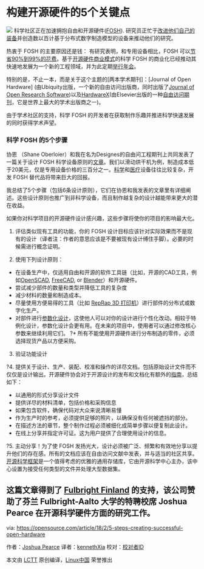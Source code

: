 构建开源硬件的5个关键点
======
![](https://opensource.com/sites/default/files/styles/image-full-size/public/lead-images/openhardwaretools.png?itok=DC1RC_1f)
科学社区正在加速拥抱自由和开源硬件([FOSH][1]). 研究员正忙于[改进他们自己的装备][2]并创造数以百计基于分布式数字制造模型的设备来推动他们的研究。

热衷于 FOSH 的主要原因还是钱： 有研究表明，和专用设备相比，FOSH 可以[节省90%到99%的花费][3]。基于[开源硬件商业模式][4]的科学 FOSH 的商业化已经推动其快速地发展为一个新的工程领域，并为此定期[举行年会][5]。

特别的是，不止一本，而是关于这个主题的[两本学术期刊]：[Journal of Open Hardware] (由Ubiquity出版，一个新的自由访问出版商，同时出版了[Journal of Open Research Software][8])以及[HardwareX][9](由Elsevier出版的一种[自由访问期刊][10]，它是世界上最大的学术出版商之一)。

由于学术社区的支持，科学 FOSH 的开发者在获取制作乐趣并推进科学快速发展的同时获得学术声望。

### 科学 FOSH 的5个步骤

协恩 （Shane Oberloier）和我在名为Designes的自由问工程期刊上共同发表了一篇关于设计 FOSH 科学设备原则的[文章][11]。我们以滑动烘干机为例，制造成本低于20美元，仅是专用设备价格的三百分之一。[科学][1]和[医疗][12]设备往往比较复杂，开发 FOSH 替代品将带来巨大的回报。

我总结了5个步骤（包括6条设计原则），它们在协恩和我发表的文章里有详细阐述。这些设计原则也推广到非科学设备，而且制作越复杂的设计越能带来更大的潜在收益。

如果你对科学项目的开源硬件设计感兴趣，这些步骤将使你的项目的影响最大化。

  1. 评估类似现有工具的功能，你的 FOSH 设计目标应该针对实际效果而不是现有的设计（译者注：作者的意思应该是不要被现有设计缚住手脚）。必要的时候需进行概念证明。

  2. 使用下列设计原则：
  
  * 在设备生产中，仅适用自由和开源的软件工具链（比如，开源的CAD工具，例如[OpenSCAD][13], [FreeCAD][14], or [Blender][15]）和开源硬件。  
  * 尝试减少部件的数量和类型并降低工具的复杂度
  * 减少材料的数量和制造成本。
  * 尽量使用方便易得的工具（比如 [RepRap 3D 打印机][16]）进行部件的分布式或数字化生产。
  * 对部件进行[参数化设计][17]，这使他人可以对你的设计进行个性化改动。相较于特例化设计，参数化设计会更有用。在未来的项目中，使用者可以通过修改核心参数来继续利用它们。
 ?* 所有不能使用开源硬件进行分布制造的零件，必须选择现货产品以方便采购。

  3. 验证功能设计
  
 ?4. 提供关于设计、生产、装配、校准和操作的详尽文档。包括原始设计文件而不仅仅是设计输出。开源硬件协会对于开源设计的发布和文档化有额外的[指南][18]，总结如下：

  * 以通用的形式分享设计文件
  * 提供详尽的材料清单，包括价格和采购信息
  * 如果包含软件，确保代码对大众来说清晰易懂
  * 作为生产时的参考，必须提供足够的照片，以确保没有任何被遮挡的部分。
  * 在描述方法的章节，整个制作过程必须被细化成简单步骤以便复制此设计。
  * 在线上分享并指定许可证。这为用户提供了合理使用设计的信息。

 ?5. 主动分享！为了使 FOSH 发扬光大，设计必须被广泛、频繁和有效地分享以提升他们的存在感。所有的文档应该在自由访问文献中发表，并与适当的社区共享。[开源科学框架][19]是一个值得考虑的优雅的通用存储库，它由开源科学中心主办，该中心设置为接受任何类型的文件并处理大型数据集。

这篇文章得到了 [Fulbright Finland][20] 的支持，该公司赞助了芬兰 Fulbright-Aalto 大学的特聘校席 Joshua Pearce 在开源科学硬件方面的研究工作。
--------------------------------------------------------------------------------

via: https://opensource.com/article/18/2/5-steps-creating-successful-open-hardware

作者：[Joshua Pearce][a]
译者：[kennethXia](https://github.com/kennethXia)
校对：[校对者ID](https://github.com/校对者ID)

本文由 [LCTT](https://github.com/LCTT/TranslateProject) 原创编译，[Linux中国](https://linux.cn/) 荣誉推出

[a]:https://opensource.com/users/jmpearce
[1]:https://opensource.com/business/16/4/how-calculate-open-source-hardware-return-investment
[2]:https://opensource.com/node/16840
[3]:http://www.appropedia.org/Open-source_Lab
[4]:https://www.academia.edu/32004903/Emerging_Business_Models_for_Open_Source_Hardware
[5]:http://openhardware.science/
[6]:https://opensource.com/life/16/7/hardwarex-open-access-journal
[7]:https://openhardware.metajnl.com/
[8]:https://openresearchsoftware.metajnl.com/
[9]:https://www.journals.elsevier.com/hardwarex
[10]:https://opensource.com/node/30041
[11]:https://www.academia.edu/35603319/General_Design_Procedure_for_Free_and_Open-Source_Hardware_for_Scientific_Equipment
[12]:https://www.academia.edu/35382852/Maximizing_Returns_for_Public_Funding_of_Medical_Research_with_Open_source_Hardware
[13]:http://www.openscad.org/
[14]:https://www.freecadweb.org/
[15]:https://www.blender.org/
[16]:http://reprap.org/
[17]:https://en.wikipedia.org/wiki/Parametric_design
[18]:https://www.oshwa.org/sharing-best-practices/
[19]:https://osf.io/
[20]:http://www.fulbright.fi/en
